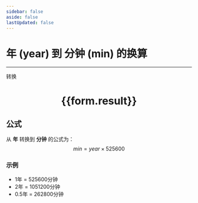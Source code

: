 ```yaml
---
sidebar: false
aside: false
lastUpdated: false
---
```

# 年 (year) 到 分钟 (min) 的换算

---
<script setup>
import { onMounted, reactive, inject, ref } from 'vue'
import { NButton, NForm, NFormItem, NInputNumber, NCard } from 'naive-ui'
import { defineClientComponent } from 'vitepress'

const convert = inject('convert')

const form = reactive({
  number: null,
  result: '',
})

const convertHandler = () => {
  if (form.number !== null && !isNaN(form.number)) {
    const convertedValue = parseFloat(form.number) * 525600
    form.result = `${form.number}年 = ${convertedValue.toFixed(0)}分钟`
  } else {
    form.result = '请输入有效的数值。'
  }
}
</script>

<n-form size="large" :model="form">
  <n-form-item label="年">
    <n-input-number v-model:value="form.number" placeholder="输入年数" style="width: 100%" />
  </n-form-item>
  <n-form-item>
    <n-button type="primary" @click="convertHandler" block>转换</n-button>
  </n-form-item>
</n-form>

<n-card  embedded :bordered="false" hoverable>
  <div  style="text-align:center">
    <h1>{{form.result}}</h1>
  </div>
</n-card>

## 公式

从 **年** 转换到 **分钟** 的公式为：
$$ min = year \times 525600 $$

### 示例
- 1年 = 525600分钟
- 2年 = 1051200分钟
- 0.5年 = 262800分钟